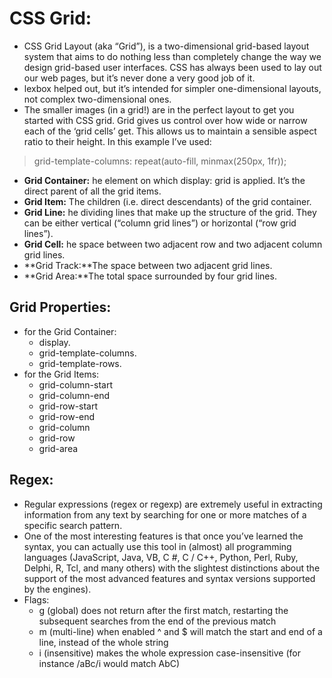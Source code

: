 # CSS Grid:
- CSS Grid Layout (aka “Grid”), is a two-dimensional grid-based layout system that aims to do nothing less than completely change the way we design grid-based user interfaces. CSS has always been used to lay out our web pages, but it’s never done a very good job of it.
- lexbox helped out, but it’s intended for simpler one-dimensional layouts, not complex two-dimensional ones.
- The smaller images (in a grid!) are in the perfect layout to get you started with CSS grid. Grid gives us control over how wide or narrow each of the ‘grid cells’ get. This allows us to maintain a sensible aspect ratio to their height. In this example I’ve used:
> grid-template-columns: repeat(auto-fill, minmax(250px, 1fr));
- **Grid Container:** he element on which display: grid is applied. It’s the direct parent of all the grid items.
- **Grid Item:** The children (i.e. direct descendants) of the grid container.
- **Grid Line:** he dividing lines that make up the structure of the grid. They can be either vertical (“column grid lines”) or horizontal (“row grid lines”).
- **Grid Cell:** he space between two adjacent row and two adjacent column grid lines.
- **Grid Track:**The space between two adjacent grid lines.
- **Grid Area:**The total space surrounded by four grid lines.
## Grid Properties:
-  for the Grid Container: 
    - display.
    - grid-template-columns.
    - grid-template-rows.
- for the Grid Items:
    - grid-column-start
    - grid-column-end
    - grid-row-start
    - grid-row-end
    - grid-column
    - grid-row
    - grid-area

##  Regex:
- Regular expressions (regex or regexp) are extremely useful in extracting information from any text by searching for one or more matches of a specific search pattern.
- One of the most interesting features is that once you’ve learned the syntax, you can actually use this tool in (almost) all programming languages ​​(JavaScript, Java, VB, C #, C / C++, Python, Perl, Ruby, Delphi, R, Tcl, and many others) with the slightest distinctions about the support of the most advanced features and syntax versions supported by the engines).
- Flags:
    - g (global) does not return after the first match, restarting the subsequent searches from the end of  the previous match
    - m (multi-line) when enabled ^ and $ will match the start and end of a line, instead of the whole string
    - i (insensitive) makes the whole expression case-insensitive (for instance /aBc/i would match AbC)

